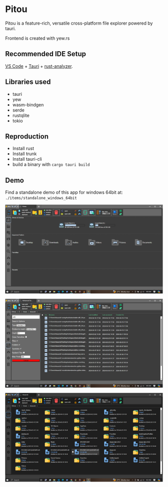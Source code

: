 
# Pitou
Pitou is a feature-rich, versatile cross-platform file explorer powered by tauri.

Frontend is created with yew.rs

## Recommended IDE Setup

[VS Code](https://code.visualstudio.com/) + [Tauri](https://marketplace.visualstudio.com/items?itemName=tauri-apps.tauri-vscode) + [rust-analyzer](https://marketplace.visualstudio.com/items?itemName=rust-lang.rust-analyzer).


## Libraries used
* tauri
* yew
* wasm-bindgen
* serde
* rustqlite
* tokio


## Reproduction

* Install rust
* Install trunk
* Install tauri-cli
* build a binary with  `cargo tauri build`


## Demo

Find a standalone demo of this app for windows 64bit at: `./items/standalone_windows_64bit`

!["Home view"](items/shot1.png)

!["Searching"](items/shot2.png)

!["Explorer (with polish theme)"](items/shot3.png)